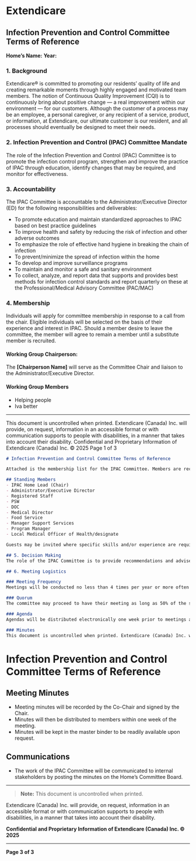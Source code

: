 # Extendicare
## Infection Prevention and Control Committee Terms of Reference
**Home’s Name:**
**Year:**

### 1. Background
Extendicare® is committed to promoting our residents’ quality of life and creating remarkable moments through highly engaged and motivated team members. The notion of Continuous Quality Improvement (CQI) is to continuously bring about positive change — a real improvement within our environment — for our customers. Although the customer of a process may be an employee, a personal caregiver, or any recipient of a service, product, or information, at Extendicare, our ultimate customer is our resident, and all processes should eventually be designed to meet their needs.

### 2. Infection Prevention and Control (IPAC) Committee Mandate
The role of the Infection Prevention and Control (IPAC) Committee is to promote the infection control program, strengthen and improve the practice of IPAC through education, identify changes that may be required, and monitor for effectiveness.

### 3. Accountability
The IPAC Committee is accountable to the Administrator/Executive Director (ED) for the following responsibilities and deliverables:
- To promote education and maintain standardized approaches to IPAC based on best practice guidelines
- To improve health and safety by reducing the risk of infection and other adverse outcomes
- To emphasize the role of effective hand hygiene in breaking the chain of infection
- To prevent/minimize the spread of infection within the home
- To develop and improve surveillance programs
- To maintain and monitor a safe and sanitary environment
- To collect, analyze, and report data that supports and provides best methods for infection control standards and report quarterly on these at the Professional/Medical Advisory Committee (PAC/MAC)

### 4. Membership
Individuals will apply for committee membership in response to a call from the chair. Eligible individuals will be selected on the basis of their experience and interest in IPAC. Should a member desire to leave the committee, the member will agree to remain a member until a substitute member is recruited.

#### Working Group Chairperson:
The **[Chairperson Name]** will serve as the Committee Chair and liaison to the Administrator/Executive Director.

#### Working Group Members
- Helping people
- Iva better

----

This document is uncontrolled when printed.
Extendicare (Canada) Inc. will provide, on request, information in an accessible format or with communication supports to people with disabilities, in a manner that takes into account their disability.
Confidential and Proprietary Information of Extendicare (Canada) Inc. © 2025
Page 1 of 3

```markdown
# Infection Prevention and Control Committee Terms of Reference

Attached is the membership list for the IPAC Committee. Members are recruited based on representation of diversity, subject matter expertise, recognized credibility among their peers, and being key stakeholders for strategic alignment of indicators. Some members may represent several groups. The working group has representation from:

## Standing Members
- IPAC Home Lead (Chair)
- Administrator/Executive Director
- Registered Staff
- PSW
- DOC
- Medical Director
- Food Service
- Manager Support Services
- Program Manager
- Local Medical Officer of Health/designate

Guests may be invited where specific skills and/or experience are required. Ad Hoc members may include other external stakeholders.

## 5. Decision Making
The role of the IPAC Committee is to provide recommendations and advise on strategies that will support the success of the various quality initiatives within the home with regards to IPAC issues. Recommendations will be made based on the consensus of the group members present. In case of unresolved disagreement, the issues will be outlined for the Administrator/ED to facilitate a decision.

## 6. Meeting Logistics

### Meeting Frequency
Meetings will be conducted no less than 4 times per year or more often if needed (i.e., during outbreaks). The Chair reserves the right to call meetings as required. Teleconferencing options will be made available for those unable to attend the meetings in person. Follow-up tasks and designated areas of responsibility will be agreed upon by the committee. Group input can be conducted through any of the following mediums: email, teleconferences, and face-to-face consultations.

### Quorum
The committee may proceed to have their meeting as long as 50% of the standing members are present.

### Agenda
Agendas will be distributed electronically one week prior to meetings and members may add agenda items through the Chairperson at any time up to the start of the meeting.

### Minutes
This document is uncontrolled when printed. Extendicare (Canada) Inc. will provide, on request, information in an accessible format or with communication supports to people with disabilities, in a manner that takes into account their disability. Confidential and Proprietary Information of Extendicare (Canada) Inc. © 2025
```

# Infection Prevention and Control Committee Terms of Reference

## Meeting Minutes
- Meeting minutes will be recorded by the Co-Chair and signed by the Chair.
- Minutes will then be distributed to members within one week of the meeting.
- Minutes will be kept in the master binder to be readily available upon request.

## Communications
- The work of the IPAC Committee will be communicated to internal stakeholders by posting the minutes on the Home’s Committee Board.

----

> **Note:** This document is uncontrolled when printed.

Extendicare (Canada) Inc. will provide, on request, information in an accessible format or with communication supports to people with disabilities, in a manner that takes into account their disability.

**Confidential and Proprietary Information of Extendicare (Canada) Inc. © 2025**

----

**Page 3 of 3**
